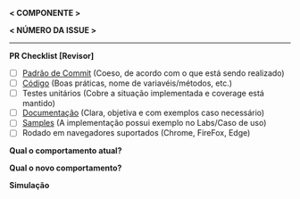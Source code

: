 **< COMPONENTE >**

**< NÚMERO DA ISSUE >**
_____________________________________________________________________________

**PR Checklist [Revisor]**

- [ ] [Padrão de Commit](https://github.com/po-ui/po-angular/blob/master/CONTRIBUTING.md) (Coeso, de acordo com o que está sendo realizado)
- [ ] [Código](https://github.com/po-ui/po-angular/blob/master/STYLEGUIDE.md) (Boas práticas, nome de variavéis/métodos, etc.)
- [ ] Testes unitários (Cobre a situação implementada e coverage está mantido)
- [ ] [Documentação](https://github.com/po-ui/po-angular/blob/master/STYLEGUIDE.md#documenta%C3%A7%C3%A3o) (Clara, objetiva e com exemplos caso necessário)
- [ ] [Samples](https://github.com/po-ui/po-angular/blob/master/STYLEGUIDE.md#samples) (A implementação possui exemplo no Labs/Caso de uso)
- [ ] Rodado em navegadores suportados (Chrome, FireFox, Edge)

**Qual o comportamento atual?**


**Qual o novo comportamento?**


**Simulação**
